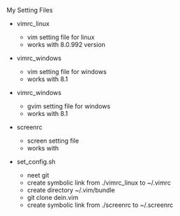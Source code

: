 My Setting Files

* vimrc_linux
  * vim setting file for linux
  * works with 8.0.992 version

* vimrc_windows
  * vim setting file for windows
  * works with 8.1

* vimrc_windows
  * gvim setting file for windows
  * works with 8.1

* screenrc
  * screen setting file
  * works with

* set_config.sh
  * neet git
  * create symbolic link from ./vimrc_linux to ~/.vimrc
  * create directory ~/.vim/bundle
  * git clone dein.vim
  * create symbolic link from ./screenrc to ~/.screenrc
